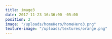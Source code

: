 ```yaml
---
title: image3
date: 2017-11-23 16:36:00 -05:00
position: 2
image: "/uploads/homeHero/homeHero3.png"
texture-image: "/uploads/textures/orange.png"
---
```


